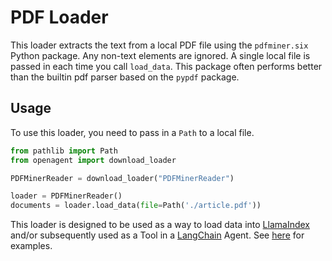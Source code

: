 # PDF Loader

This loader extracts the text from a local PDF file using the `pdfminer.six` Python package. Any non-text elements are ignored. A single local file is passed in each time you call `load_data`.
This package often performs better than the builtin pdf parser based on the `pypdf` package.

## Usage

To use this loader, you need to pass in a `Path` to a local file.

```python
from pathlib import Path
from openagent import download_loader

PDFMinerReader = download_loader("PDFMinerReader")

loader = PDFMinerReader()
documents = loader.load_data(file=Path('./article.pdf'))
```

This loader is designed to be used as a way to load data into [LlamaIndex](https://github.com/jerryjliu/gpt_index/tree/main/gpt_index) and/or subsequently used as a Tool in a [LangChain](https://github.com/hwchase17/langchain) Agent. See [here](https://github.com/emptycrown/llama-hub/tree/main) for examples.
